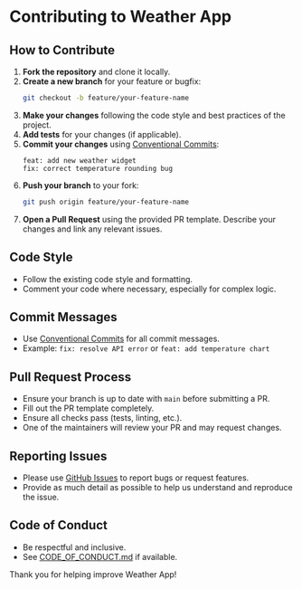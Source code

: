 # Contributing to Weather App


## How to Contribute

1. **Fork the repository** and clone it locally.
2. **Create a new branch** for your feature or bugfix:
   ```bash
   git checkout -b feature/your-feature-name
   ```
3. **Make your changes** following the code style and best practices of the project.
4. **Add tests** for your changes (if applicable).
5. **Commit your changes** using [Conventional Commits](https://www.conventionalcommits.org/):
   ```
   feat: add new weather widget
   fix: correct temperature rounding bug
   ```
6. **Push your branch** to your fork:
   ```bash
   git push origin feature/your-feature-name
   ```
7. **Open a Pull Request** using the provided PR template. Describe your changes and link any relevant issues.

## Code Style
- Follow the existing code style and formatting.
- Comment your code where necessary, especially for complex logic.

## Commit Messages
- Use [Conventional Commits](https://www.conventionalcommits.org/) for all commit messages.
- Example: `fix: resolve API error` or `feat: add temperature chart`

## Pull Request Process
- Ensure your branch is up to date with `main` before submitting a PR.
- Fill out the PR template completely.
- Ensure all checks pass (tests, linting, etc.).
- One of the maintainers will review your PR and may request changes.

## Reporting Issues
- Please use [GitHub Issues](https://github.com/DevAyesh/weather-app/issues) to report bugs or request features.
- Provide as much detail as possible to help us understand and reproduce the issue.

## Code of Conduct
- Be respectful and inclusive.
- See [CODE_OF_CONDUCT.md](CODE_OF_CONDUCT.md) if available.

Thank you for helping improve Weather App!
